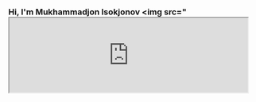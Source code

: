 ### Hi, I'm Mukhammadjon Isokjonov <img src="<iframe src="https://giphy.com/embed/gM5qFksULw54NMWyry" width="480" >


